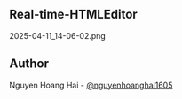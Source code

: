 ## Real-time-HTMLEditor
2025-04-11_14-06-02.png
## Author
Nguyen Hoang Hai - [@nguyenhoanghai1605](https://github.com/nguyenhoanghai1605)
